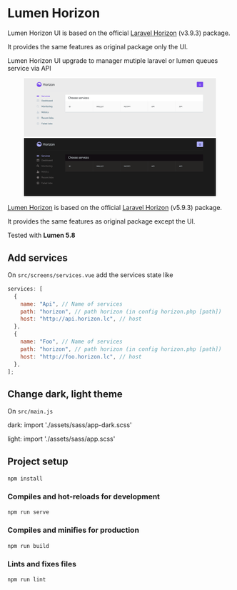 # Lumen Horizon

Lumen Horizon UI is based on the official [Laravel Horizon](https://github.com/laravel/horizon) (v3.9.3) package.

It provides the same features as original package only the UI.

Lumen Horizon UI upgrade to manager mutiple laravel or lumen queues service via API

<p align="center">
    <img src="https://raw.githubusercontent.com/KingDarkness/horizon-ui/v3/demo/light.png" width="430">
    <img src="https://raw.githubusercontent.com/KingDarkness/horizon-ui/v3/demo/dark.png" width="430">
</p>

[Lumen Horizon](https://packagist.org/packages/kingdarkness/lumen-horizon) is based on the official [Laravel Horizon](https://github.com/laravel/horizon) (v5.9.3) package.

It provides the same features as original package except the UI.

Tested with **Lumen 5.8**

## Add services

On `src/screens/services.vue` add the services state like

```javascript
services: [
  {
    name: "Api", // Name of services
    path: "horizon", // path horizon (in config horizon.php [path])
    host: "http://api.horizon.lc", // host
  },
  {
    name: "Foo", // Name of services
    path: "horizon", // path horizon (in config horizon.php [path])
    host: "http://foo.horizon.lc", // host
  },
];
```

## Change dark, light theme

On `src/main.js`

dark: import './assets/sass/app-dark.scss'

light: import './assets/sass/app.scss'

## Project setup

```
npm install
```

### Compiles and hot-reloads for development

```
npm run serve
```

### Compiles and minifies for production

```
npm run build
```

### Lints and fixes files

```
npm run lint
```
